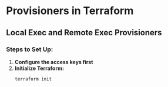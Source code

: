 # Provisioners in Terraform

## Local Exec and Remote Exec Provisioners

### Steps to Set Up:

1. **Configure the access keys first**  
2. **Initialize Terraform:**  
   ```sh
   terraform init
